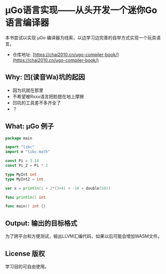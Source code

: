 # µGo语言实现——从头开发一个迷你Go语言编译器

本书尝试以实现 µGo 编译器为线索，以边学习边完善的自举方式实现一个玩具语言。

- 仓库地址: [https://chai2010.cn/ugo-compiler-book/](https://chai2010.cn/ugo-compiler-book/)

## Why: 凹(读音Wa)坑的起因

- 因为坑就在那里
- 不希望被Rxxx语言把脸摁在地上摩擦
- 凹坑的工具差不多齐全了
- ？

## What: µGo 例子

```go
package main

import "libc"
import m "libc.math"

const Pi = 3.14
const Pi_2 = Pi * 2

type MyInt int
type MyInt2 = int

var x = println(1 + 2*(3+4) + -10 + double(50))

func println() int

func main() int {}
```

## Output: 输出的目标格式

为了跨平台和方便测试，输出LLVM汇编代码，如果以后可能会增加WASM文件。

## License 版权

学习目的可自由使用。
